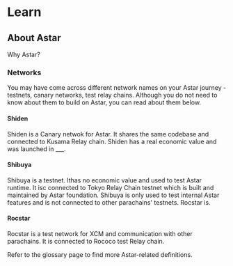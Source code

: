 # Learn
## About Astar

Why Astar? 


### Networks

You may have come across different network names on  your Astar journey - testnets, canary networks, test relay chains. Although you do not need to know about them to build on Astar, you can read about them below. 

#### Shiden  
Shiden is a Canary netwok for Astar. It shares the same codebase and connected to Kusama Relay chain. Shiden has a real economic value and was launched in ___. 

#### Shibuya 
Shibuya is  a testnet. Ithas no economic value and used to test Astar runtime. It isc connected to Tokyo Relay Chain  testnet  which is built and maintained by  Astar foundation. Shibuya is only used to test internal Astar features and is not connected to other parachains' testnets. Rocstar is. 

#### Rocstar
Rocstar is a test network for XCM and communication with other parachains. It is connected to Rococo test Relay chain. 

Refer to the glossary page to find more Astar-related definitions.



